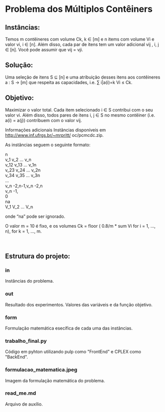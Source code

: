 # Problema dos Múltiplos Contêiners

## Instâncias: 
Temos m contêineres com volume Ck, k ∈ [m] e n items com volume Vi e valor
vi, i ∈ [n]. Além disso, cada par de itens tem um valor adicional vij , i, j ∈ [n]. Você
pode assumir que vij = vji.

## Solução:
Uma seleção de itens S ⊆ [n] e uma atribuição desses itens aos contêineres a : S →
[m] que respeita as capacidades, i.e. ∑
i|a(i)=k Vi ≤ Ck.

## Objetivo:
Maximizar o valor total. Cada item selecionado i ∈ S contribui com o seu valor
vi. Além disso, todos pares de itens i, j ∈ S no mesmo contêiner (i.e. a(i) = a(j))
contribuem com o valor vij.

Informações adicionais Instâncias disponíveis em http://www.inf.ufrgs.br/~mrpritt/
oc/pcmcdc.zip. 

As instâncias seguem o seguinte formato:

n <br>
v_1 v_2 ... v_n <br>
v_12 v_13 ... v_1n <br>
v_23 v_24 ... v_2n <br>
v_34 v_35 ... v_3n <br>
... <br>
v_n -2,n-1,v_n -2,n <br>
v_n -1, <br>
0 <br>
na <br>
V_1 V_2 ... V_n <br>

onde “na” pode ser ignorado.

O valor m = 10 é fixo, e os volumes Ck = floor ( 0.8/m * sum Vi for i = 1, ..., n), for k = 1, ..., m.

<br>

## Estrutura do projeto: ##
### in ###
Instâncias do problema.

### out ### 
Resultado dos experimentos. Valores das variáveis e da função objetivo.

### form ### 
Formulação matemática esecífica de cada uma das instâncias.

### trabalho_final.py ### 
Código em pyhton utilizando pulp como "FrontEnd" e CPLEX como "BackEnd".

### formulacao_matematica.jpeg ###
Imagem da formulação matemática do problema.

### read_me.md ### 
Arquivo de auxílio.
